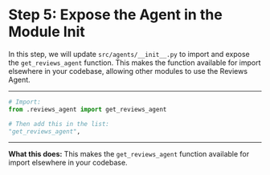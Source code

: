 # Step 5: Expose the Agent in the Module Init

In this step, we will update `src/agents/__init__.py` to import and expose the `get_reviews_agent` function. This makes the function available for import elsewhere in your codebase, allowing other modules to use the Reviews Agent.

---

```python
# Import:
from .reviews_agent import get_reviews_agent

# Then add this in the list:
"get_reviews_agent",
```

---

**What this does:**
This makes the `get_reviews_agent` function available for import elsewhere in your codebase.
